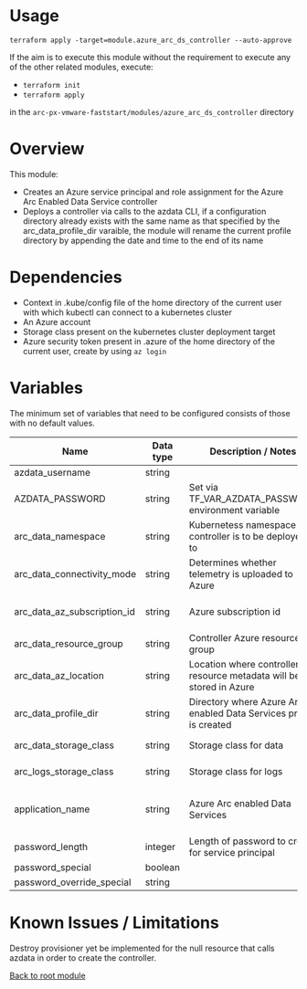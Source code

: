# Usage

```
terraform apply -target=module.azure_arc_ds_controller --auto-approve 
```

If the aim is to execute this module without the requirement to execute any of the other related modules, execute:

- `terraform init` 
- `terraform apply`

in the `arc-px-vmware-faststart/modules/azure_arc_ds_controller` directory

# Overview

This module:
- Creates an Azure service principal and role assignment for the Azure Arc Enabled Data Service controller
- Deploys a controller via calls to the azdata CLI, if a configuration directory already exists with the same name as that specified by the arc_data_profile_dir 
  varaible, the module will rename the current profile directory by appending the date and time to the end of its name

# Dependencies

- Context in .kube/config file of the home directory of the current user with which kubectl can connect to a kubernetes cluster
- An Azure account 
- Storage class present on the kubernetes cluster deployment target
- Azure security token present in .azure of the home directory of the current user, create by using `az login`

# Variables

The minimum set of variables that need to be configured consists of those with no default values.

| Name                        | Data type | Description / Notes                                                 | Mandatory (Y/N) | Default Value                   |
|-----------------------------|-----------|---------------------------------------------------------------------|-----------------|---------------------------------|
| azdata_username             | string    |                                                                     |        Y        | azuser                          |     
| AZDATA_PASSWORD             | string    | Set via TF_VAR_AZDATA_PASSWORD environment variable                 |        Y        | **No default value**            |
| arc_data_namespace          | string    | Kubernetess namespace controller is to be deployed to               |        Y        | arc-ds-controller               |
| arc_data_connectivity_mode  | string    | Determines whether telemetry is uploaded to Azure                   |        Y        | direct                          |
| arc_data_az_subscription_id | string    | Azure subscription id                                               |        Y        | **No default value**            |
| arc_data_resource_group     | string    | Controller Azure resource group                                     |        Y        | arc-ds-rg                       |
| arc_data_az_location        | string    | Location where controller resource metadata will be stored in Azure |        Y        | eastus                          |
| arc_data_profile_dir        | string    | Directory where Azure Arc enabled Data Services profile is created  |        Y        | ca_arc                          | 
| arc_data_storage_class      | string    | Storage class for data                                              |        Y        | portworx-sc                     |
| arc_logs_storage_class      | string    | Storage class for logs                                              |        Y        | portworx-sc                     |
| application_name            | string    | Azure Arc enabled Data Services                                     |        Y        | Azure Arc enabled Data Services |
| password_length             | integer   | Length of password to create for service principal                  |        Y        | 16                              |
| password_special            | boolean   |                                                                     |        Y        | true                            |
| password_override_special   | string    |                                                                     |        Y        | \_\%\@                          | 

# Known Issues / Limitations

Destroy provisioner yet be implemented for the null resource that calls azdata in order to create the controller. 

[Back to root module](https://github.com/PureStorage-OpenConnect/arc-px-vmware-faststart/blob/main/README.md)
